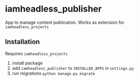 # iamheadless_publisher

App to manage content publication. Works as extension for `iamheadless_projects`

## Installation

Requires `iamheadless_projects`

1. install package
2. add `iamheadless_publisher` to `INSTALLED_APPS` in `settings.py`
3. run migrations `python manage.py migrate`

